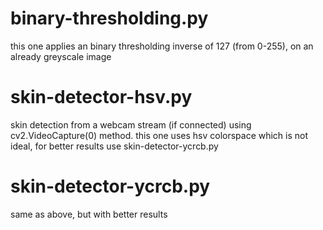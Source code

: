 # binary-thresholding.py

this one applies an binary thresholding inverse of 127 (from 0-255), on an already greyscale image

# skin-detector-hsv.py

skin detection from a webcam stream (if connected) using cv2.VideoCapture(0) method. this one uses hsv colorspace which is not ideal, for better results use skin-detector-ycrcb.py

# skin-detector-ycrcb.py

same as above, but with better results